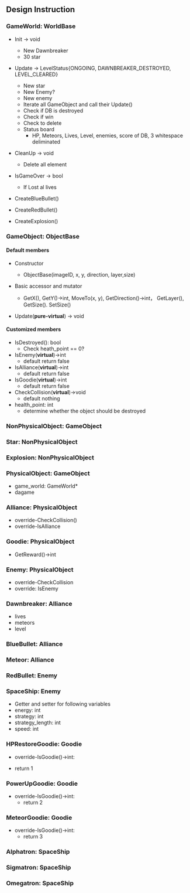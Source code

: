 ## Design Instruction

### GameWorld: WorldBase

* Init -> void
  * New Dawnbreaker
  * 30 star

* Update -> LevelStatus{ONGOING, DAWNBREAKER_DESTROYED, LEVEL_CLEARED}
  * New star
  * New Enemy?
  * New enemy
  * Iterate all GameObject and call their Update()
  * Check if DB is destroyed 
  * Check if win
  * Check to delete
  * Status board
    * HP, Meteors, Lives, Level, enemies, score  of DB, 3 whitespace deliminated  

* CleanUp -> void
  * Delete all element

* IsGameOver -> bool
  * If Lost al lives

* CreateBlueBullet()
* CreateRedBullet()
* CreateExplosion()



### GameObject: ObjectBase

#### Default members

* Constructor
  * ObjectBase(imageID, x, y, direction, layer,size)
* Basic accessor and mutator
  * GetX(), GetY()->int, MoveTo(x, y), GetDirection()->int， GetLayer(), GetSize(). SetSize()

* Update(**pure-virtual**) -> void

#### Customized members

* IsDestroyed(): bool
  * Check heath_point == 0?
* IsEnemy(**virtual**)->int
  * default return false
* IsAlliance(**virtual**)->int
  * default return false
* IsGoodie(**virtual**)->int
  * default return false
* CheckCollision(**virtual**)->void
  * default nothing
* health_point: int
  * determine whether the object should be destroyed



### NonPhysicalObject: GameObject



### Star: NonPhysicalObject



### Explosion: NonPhysicalObject



### PhysicalObject: GameObject

* game_world: GameWorld*
* dagame



### Alliance: PhysicalObject

* override-CheckCollision()
* override-IsAlliance



### Goodie: PhysicalObject

* GetReward()->int



### Enemy: PhysicalObject

* override-CheckCollision
* override: IsEnemy



### Dawnbreaker: Alliance

* lives
* meteors
* level



### BlueBullet: Alliance



### Meteor: Alliance



### RedBullet: Enemy



### SpaceShip: Enemy

* Getter and setter for following variables
* energy: int
* strategy: int
* strategy_length: int
* speed: int



### HPRestoreGoodie: Goodie

* override-IsGoodie()->int:

* return 1



### PowerUpGoodie: Goodie

* override-IsGoodie()->int:
  * return 2



### MeteorGoodie: Goodie

* override-IsGoodie()->int:
  * return 3



### Alphatron: SpaceShip



### Sigmatron: SpaceShip



### Omegatron: SpaceShip


